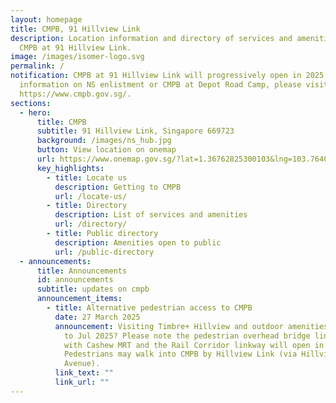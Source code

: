 ```yaml
---
layout: homepage
title: CMPB, 91 Hillview Link
description: Location information and directory of services and amenities at
  CMPB at 91 Hillview Link.
image: /images/isomer-logo.svg
permalink: /
notification: CMPB at 91 Hillview Link will progressively open in 2025. | For
  information on NS enlistment or CMPB at Depot Road Camp, please visit
  https://www.cmpb.gov.sg/.
sections:
  - hero:
      title: CMPB
      subtitle: 91 Hillview Link, Singapore 669723
      background: /images/ns_hub.jpg
      button: View location on onemap
      url: https://www.onemap.gov.sg/?lat=1.36762825300103&lng=103.764025830065
      key_highlights:
        - title: Locate us
          description: Getting to CMPB
          url: /locate-us/
        - title: Directory
          description: List of services and amenities
          url: /directory/
        - title: Public directory
          description: Amenities open to public
          url: /public-directory
  - announcements:
      title: Announcements
      id: announcements
      subtitle: updates on cmpb
      announcement_items:
        - title: Alternative pedestrian access to CMPB
          date: 27 March 2025
          announcement: Visiting Timbre+ Hillview and outdoor amenities at CMPB from May
            to Jul 2025? Please note the pedestrian overhead bridge linking CMPB
            with Cashew MRT and the Rail Corridor linkway will open in Jul 2025.
            Pedestrians may walk into CMPB by Hillview Link (via Hillview
            Avenue).
          link_text: ""
          link_url: ""
---
```

